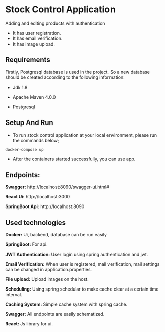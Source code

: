# Stock Control Application
Adding and editing products with authentication
- It has user registration.
- It has email verification.
- It has image upload.

## Requirements
Firstly, Postgresql database is used in the project. So a new database should be created according to the following information:

- Jdk 1.8

- Apache Maven 4.0.0

- Postgresql 


## Setup And Run

- To run stock control application at your local environment, please run the commands below;

```docker-compose up```

- After the containers started successfully, you can use app.

## Endpoints:

 **Swagger:** http://localhost:8090/swagger-ui.html#

 **React Ui:** http://localhost:3000

 **SpringBoot Api:** http://localhost:8090

## Used technologies
**Docker:** Ui, backend, database can be run easily

**SpringBoot:** For api.

**JWT Authentication:** User login using spring authentication and jwt.

**Email Verification:** When user is registered, mail verification, mail settings can be changed in application.properties.

**File upload:** Upload images on the host.

**Scheduling:** Using spring schedular to make cache clear at a certain time interval.

**Caching System:** Simple cache system with spring cache.

**Swagger:** All endpoints are easily schematized.

**React:** Js library for ui.

